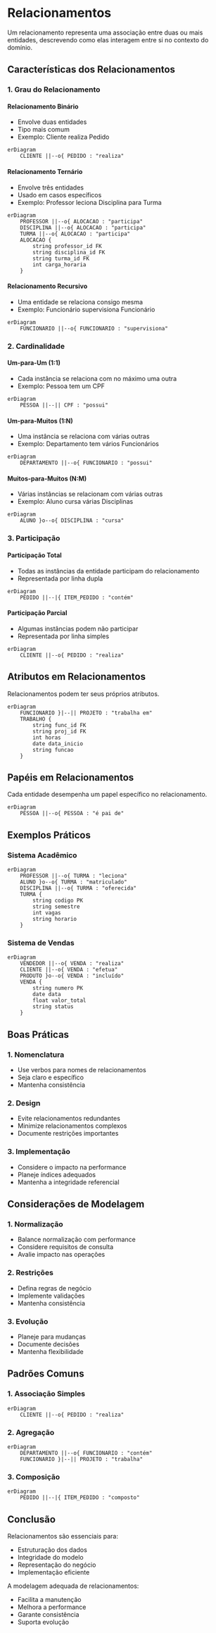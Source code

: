 # Relacionamentos

Um relacionamento representa uma associação entre duas ou mais entidades, descrevendo como elas interagem entre si no contexto do domínio.

## Características dos Relacionamentos

### 1. Grau do Relacionamento

#### Relacionamento Binário
- Envolve duas entidades
- Tipo mais comum
- Exemplo: Cliente realiza Pedido

```mermaid
erDiagram
    CLIENTE ||--o{ PEDIDO : "realiza"
```

#### Relacionamento Ternário
- Envolve três entidades
- Usado em casos específicos
- Exemplo: Professor leciona Disciplina para Turma

```mermaid
erDiagram
    PROFESSOR ||--o{ ALOCACAO : "participa"
    DISCIPLINA ||--o{ ALOCACAO : "participa"
    TURMA ||--o{ ALOCACAO : "participa"
    ALOCACAO {
        string professor_id FK
        string disciplina_id FK
        string turma_id FK
        int carga_horaria
    }
```

#### Relacionamento Recursivo
- Uma entidade se relaciona consigo mesma
- Exemplo: Funcionário supervisiona Funcionário

```mermaid
erDiagram
    FUNCIONARIO ||--o{ FUNCIONARIO : "supervisiona"
```

### 2. Cardinalidade

#### Um-para-Um (1:1)
- Cada instância se relaciona com no máximo uma outra
- Exemplo: Pessoa tem um CPF

```mermaid
erDiagram
    PESSOA ||--|| CPF : "possui"
```

#### Um-para-Muitos (1:N)
- Uma instância se relaciona com várias outras
- Exemplo: Departamento tem vários Funcionários

```mermaid
erDiagram
    DEPARTAMENTO ||--o{ FUNCIONARIO : "possui"
```

#### Muitos-para-Muitos (N:M)
- Várias instâncias se relacionam com várias outras
- Exemplo: Aluno cursa várias Disciplinas

```mermaid
erDiagram
    ALUNO }o--o{ DISCIPLINA : "cursa"
```

### 3. Participação

#### Participação Total
- Todas as instâncias da entidade participam do relacionamento
- Representada por linha dupla

```mermaid
erDiagram
    PEDIDO ||--|{ ITEM_PEDIDO : "contém"
```

#### Participação Parcial
- Algumas instâncias podem não participar
- Representada por linha simples

```mermaid
erDiagram
    CLIENTE ||--o{ PEDIDO : "realiza"
```

## Atributos em Relacionamentos

Relacionamentos podem ter seus próprios atributos.

```mermaid
erDiagram
    FUNCIONARIO }|--|| PROJETO : "trabalha em"
    TRABALHO {
        string func_id FK
        string proj_id FK
        int horas
        date data_inicio
        string funcao
    }
```

## Papéis em Relacionamentos

Cada entidade desempenha um papel específico no relacionamento.

```mermaid
erDiagram
    PESSOA ||--o{ PESSOA : "é pai de"
```

## Exemplos Práticos

### Sistema Acadêmico

```mermaid
erDiagram
    PROFESSOR ||--o{ TURMA : "leciona"
    ALUNO }o--o{ TURMA : "matriculado"
    DISCIPLINA ||--o{ TURMA : "oferecida"
    TURMA {
        string codigo PK
        string semestre
        int vagas
        string horario
    }
```

### Sistema de Vendas

```mermaid
erDiagram
    VENDEDOR ||--o{ VENDA : "realiza"
    CLIENTE ||--o{ VENDA : "efetua"
    PRODUTO }o--o{ VENDA : "incluído"
    VENDA {
        string numero PK
        date data
        float valor_total
        string status
    }
```

## Boas Práticas

### 1. Nomenclatura
- Use verbos para nomes de relacionamentos
- Seja claro e específico
- Mantenha consistência

### 2. Design
- Evite relacionamentos redundantes
- Minimize relacionamentos complexos
- Documente restrições importantes

### 3. Implementação
- Considere o impacto na performance
- Planeje índices adequados
- Mantenha a integridade referencial

## Considerações de Modelagem

### 1. Normalização
- Balance normalização com performance
- Considere requisitos de consulta
- Avalie impacto nas operações

### 2. Restrições
- Defina regras de negócio
- Implemente validações
- Mantenha consistência

### 3. Evolução
- Planeje para mudanças
- Documente decisões
- Mantenha flexibilidade

## Padrões Comuns

### 1. Associação Simples
```mermaid
erDiagram
    CLIENTE ||--o{ PEDIDO : "realiza"
```

### 2. Agregação
```mermaid
erDiagram
    DEPARTAMENTO ||--o{ FUNCIONARIO : "contém"
    FUNCIONARIO }|--|| PROJETO : "trabalha"
```

### 3. Composição
```mermaid
erDiagram
    PEDIDO ||--|{ ITEM_PEDIDO : "composto"
```

## Conclusão

Relacionamentos são essenciais para:
- Estruturação dos dados
- Integridade do modelo
- Representação do negócio
- Implementação eficiente

A modelagem adequada de relacionamentos:
- Facilita a manutenção
- Melhora a performance
- Garante consistência
- Suporta evolução